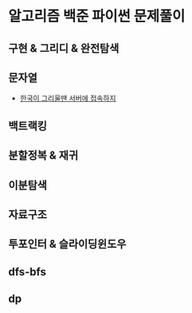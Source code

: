 # 알고리즘 백준 파이썬 문제풀이

## 구현 & 그리디 & 완전탐색

## 문자열

* [한국이 그리울땐 서버에 접속하지](./한국이-그리울땐-서버에-접속하지/readme.md)

## 백트랙킹

## 분할정복 & 재귀

## 이분탐색

## 자료구조

## 투포인터 & 슬라이딩윈도우

## dfs-bfs

## dp



